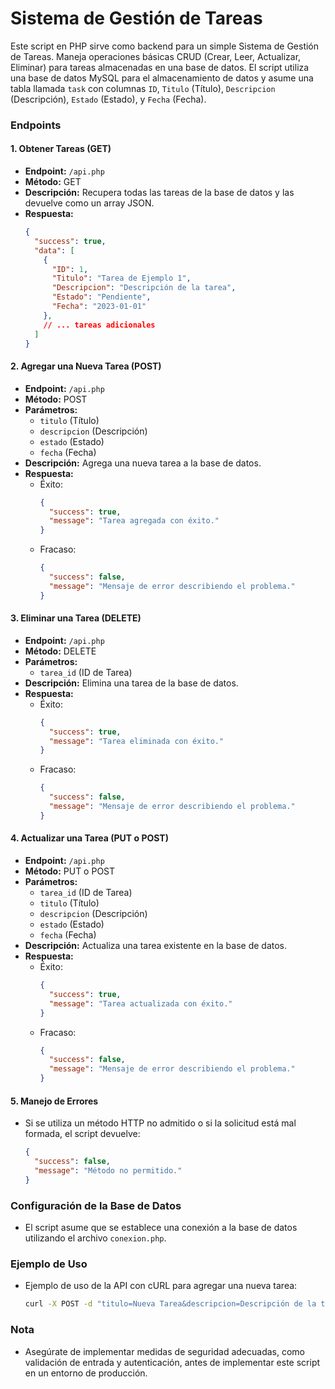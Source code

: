 # Sistema de Gestión de Tareas

Este script en PHP sirve como backend para un simple Sistema de Gestión de Tareas. Maneja operaciones básicas CRUD (Crear, Leer, Actualizar, Eliminar) para tareas almacenadas en una base de datos. El script utiliza una base de datos MySQL para el almacenamiento de datos y asume una tabla llamada `task` con columnas `ID`, `Titulo` (Título), `Descripcion` (Descripción), `Estado` (Estado), y `Fecha` (Fecha).

### Endpoints

#### 1. Obtener Tareas (GET)

- **Endpoint:** `/api.php`
- **Método:** GET
- **Descripción:** Recupera todas las tareas de la base de datos y las devuelve como un array JSON.
- **Respuesta:**
  ```json
  {
    "success": true,
    "data": [
      {
        "ID": 1,
        "Titulo": "Tarea de Ejemplo 1",
        "Descripcion": "Descripción de la tarea",
        "Estado": "Pendiente",
        "Fecha": "2023-01-01"
      },
      // ... tareas adicionales
    ]
  }
  ```

#### 2. Agregar una Nueva Tarea (POST)

- **Endpoint:** `/api.php`
- **Método:** POST
- **Parámetros:**
  - `titulo` (Título)
  - `descripcion` (Descripción)
  - `estado` (Estado)
  - `fecha` (Fecha)
- **Descripción:** Agrega una nueva tarea a la base de datos.
- **Respuesta:**
  - Éxito:
    ```json
    {
      "success": true,
      "message": "Tarea agregada con éxito."
    }
    ```
  - Fracaso:
    ```json
    {
      "success": false,
      "message": "Mensaje de error describiendo el problema."
    }
    ```

#### 3. Eliminar una Tarea (DELETE)

- **Endpoint:** `/api.php`
- **Método:** DELETE
- **Parámetros:**
  - `tarea_id` (ID de Tarea)
- **Descripción:** Elimina una tarea de la base de datos.
- **Respuesta:**
  - Éxito:
    ```json
    {
      "success": true,
      "message": "Tarea eliminada con éxito."
    }
    ```
  - Fracaso:
    ```json
    {
      "success": false,
      "message": "Mensaje de error describiendo el problema."
    }
    ```

#### 4. Actualizar una Tarea (PUT o POST)

- **Endpoint:** `/api.php`
- **Método:** PUT o POST
- **Parámetros:**
  - `tarea_id` (ID de Tarea)
  - `titulo` (Título)
  - `descripcion` (Descripción)
  - `estado` (Estado)
  - `fecha` (Fecha)
- **Descripción:** Actualiza una tarea existente en la base de datos.
- **Respuesta:**
  - Éxito:
    ```json
    {
      "success": true,
      "message": "Tarea actualizada con éxito."
    }
    ```
  - Fracaso:
    ```json
    {
      "success": false,
      "message": "Mensaje de error describiendo el problema."
    }
    ```

#### 5. Manejo de Errores

- Si se utiliza un método HTTP no admitido o si la solicitud está mal formada, el script devuelve:
  ```json
  {
    "success": false,
    "message": "Método no permitido."
  }
  ```

### Configuración de la Base de Datos

- El script asume que se establece una conexión a la base de datos utilizando el archivo `conexion.php`.

### Ejemplo de Uso

- Ejemplo de uso de la API con cURL para agregar una nueva tarea:
  ```bash
  curl -X POST -d "titulo=Nueva Tarea&descripcion=Descripción de la tarea&estado=Pendiente&fecha=2023-02-01" http://tudominio.com/api.php
  ```

### Nota

- Asegúrate de implementar medidas de seguridad adecuadas, como validación de entrada y autenticación, antes de implementar este script en un entorno de producción.

